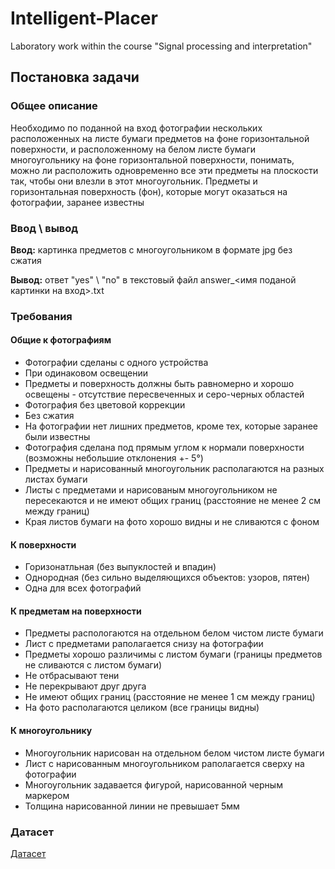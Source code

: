# Intelligent-Placer
Laboratory work within the course "Signal processing and interpretation"


## Постановка задачи
### Общее описание
Необходимо по поданной на вход фотографии нескольких расположенных на листе бумаги предметов на фоне горизонтальной поверхности, и расположенному на белом листе бумаги многоугольнику на фоне горизонтальной поверхности, понимать, можно ли расположить одновременно все эти предметы на плоскости так, чтобы они влезли в этот многоугольник. Предметы и горизонтальная поверхность (фон), которые могут оказаться на фотографии, заранее известны

### Ввод \ вывод

**Ввод:** картинка предметов с многоугольником в формате jpg без сжатия

**Вывод:** ответ "yes" \ "no" в текстовый файл answer_<имя поданой картинки на вход>.txt


### Требования
#### Общие к фотографиям
- Фотографии сделаны с одного устройства
- При одинаковом освещении
- Предметы и поверхность должны быть равномерно и хорошо освещены - отсутствие пересвеченных и серо-черных областей
- Фотография без цветовой коррекции
- Без сжатия
- На фотографии нет лишних предметов, кроме тех, которые заранее были известны
- Фотография сделана под прямым углом к нормали поверхности (возможны небольшие отклонения +- 5°)
- Предметы и нарисованный многоугольник располагаются на разных листах бумаги
- Листы с предметами и нарисованым многоугольником не пересекаются и не имеют общих границ (расстояние не менее 2 см между границ)
- Края листов бумаги на фото хорошо видны и не сливаются с фоном


#### К поверхности
- Горизонатльная (без выпуклостей и впадин)
- Однородная (без сильно выделяющихся объектов: узоров, пятен)
- Одна для всех фотографий


#### К предметам на поверхности
- Предметы распологаются на отдельном белом чистом листе бумаги
- Лист с предметами раполагается снизу на фотографии
- Предметы хорошо различимы с листом бумаги (границы предметов не сливаются с листом бумаги)
- Не отбрасывают тени
- Не перекрывают друг друга
- Не имеют общих границ (расстояние не менее 1 см между границ)
- На фото располагаются целиком (все границы видны)


#### К многоугольнику
- Многоугольник нарисован на отдельном белом чистом листе бумаги
- Лист с нарисованным многоугольником раполагается сверху на фотографии
- Многоугольник задавается фигурой, нарисованной черным маркером
- Толщина нарисованной линии не превышает 5мм

### Датасет
[Датасет](https://drive.google.com/drive/folders/1tJ5O16u1zSXOTFghZGYCDElBW5bynx61?usp=sharing)
